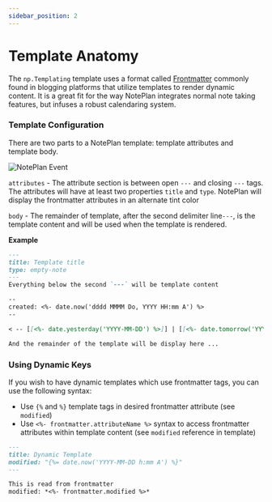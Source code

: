 ```yaml
---
sidebar_position: 2
---
```


# Template Anatomy
The `np.Templating` template uses a format called [Frontmatter](https://jekyllrb.com/docs/front-matter/) commonly found in blogging platforms that utilize templates to render dynamic content. It is a great fit for the way NotePlan integrates normal note taking features, but infuses a robust calendaring system.

### Template Configuration
There are two parts to a NotePlan template: template attributes and template body.

![NotePlan Event](/img/noteplan-default-template.png)

`attributes` - The attribute section is between open `---` and closing `---` tags. The attributes will have at least two properties `title` and `type`. NotePlan will display the frontmatter attributes in an alternate tint color

`body` - The remainder of template, after the second delimiter line`---`, is the template content and will be used when the template is rendered.

**Example**

```markdown
---
title: Template title
type: empty-note
---
Everything below the second `---` will be template content

--
created: <%- date.now('dddd MMMM Do, YYYY HH:mm A') %>
--

< -- [[<%- date.yesterday('YYYY-MM-DD') %>]] | [[<%- date.tomorrow('YYYY-MM-DD') %>]] -- >

And the remainder of the template will be display here ...
```

### Using Dynamic Keys
If you wish to have dynamic templates which use frontmatter tags, you can use the following syntax:

- Use `{%` and `%}` template tags in desired frontmatter attribute (see `modified`)
- Use `<%- frontmatter.attributeName %>` syntax to access frontmatter attributes within template content (see `modified` reference in template)

```markdown
---
title: Dynamic Template
modified: "{%= date.now('YYYY-MM-DD h:mm A') %}"
---

This is read from frontmatter
modified: *<%- frontmatter.modified %>*
```
